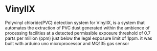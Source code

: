 # VinyllX
Polyvinyl chloride(PVC) detection system for VinyIIX, is a system that automates the extraction of PVC dust generated within the ambience of processing facilities at a detected permissible exposure threshold of 0.7 parts per million (ppm) just below the legal exposure limit of 1ppm. it was built with arduino uno microprocessor and MQ135 gas sensor
